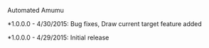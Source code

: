 Automated Amumu

*1.0.0.0 - 4/30/2015: Bug fixes, Draw current target feature added

*1.0.0.0 - 4/29/2015: Initial release